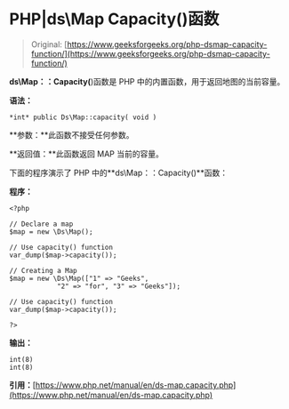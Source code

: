 # PHP|ds\Map Capacity()函数

> Original: [https://www.geeksforgeeks.org/php-dsmap-capacity-function/](https://www.geeksforgeeks.org/php-dsmap-capacity-function/)

**ds\Map：：Capacity(**)函数是 PHP 中的内置函数，用于返回地图的当前容量。

**语法：**

```
*int* public Ds\Map::capacity( void )
```

**参数：**此函数不接受任何参数。

**返回值：**此函数返回 MAP 当前的容量。

下面的程序演示了 PHP 中的**ds\Map：：Capacity()**函数：

**程序：**

```
<?php 

// Declare a map 
$map = new \Ds\Map(); 

// Use capacity() function 
var_dump($map->capacity()); 

// Creating a Map 
$map = new \Ds\Map(["1" => "Geeks",  
            "2" => "for", "3" => "Geeks"]); 

// Use capacity() function 
var_dump($map->capacity());

?> 
```

**输出：**

```
int(8)
int(8)

```

**引用：**[https://www.php.net/manual/en/ds-map.capacity.php](https://www.php.net/manual/en/ds-map.capacity.php)